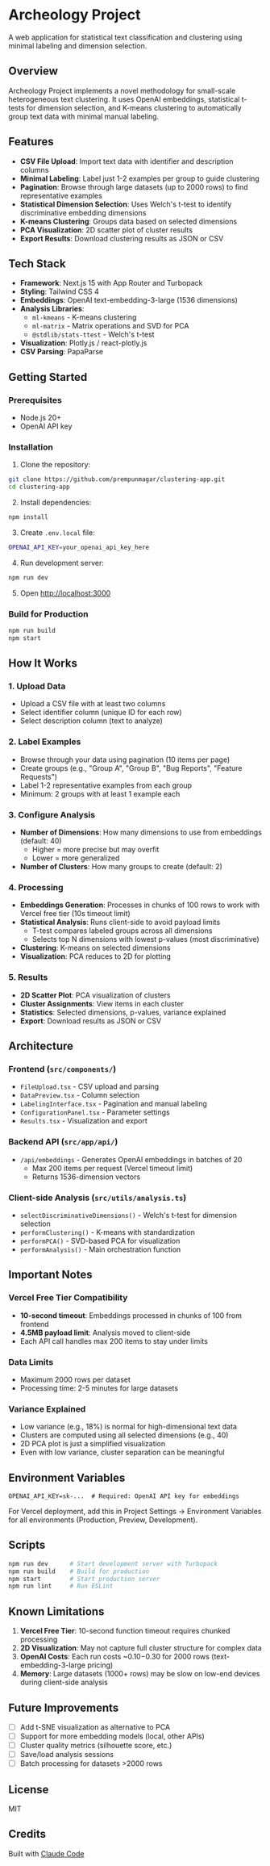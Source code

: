 # Archeology Project

A web application for statistical text classification and clustering using minimal labeling and dimension selection.

## Overview

Archeology Project implements a novel methodology for small-scale heterogeneous text clustering. It uses OpenAI embeddings, statistical t-tests for dimension selection, and K-means clustering to automatically group text data with minimal manual labeling.

## Features

- **CSV File Upload**: Import text data with identifier and description columns
- **Minimal Labeling**: Label just 1-2 examples per group to guide clustering
- **Pagination**: Browse through large datasets (up to 2000 rows) to find representative examples
- **Statistical Dimension Selection**: Uses Welch's t-test to identify discriminative embedding dimensions
- **K-means Clustering**: Groups data based on selected dimensions
- **PCA Visualization**: 2D scatter plot of cluster results
- **Export Results**: Download clustering results as JSON or CSV

## Tech Stack

- **Framework**: Next.js 15 with App Router and Turbopack
- **Styling**: Tailwind CSS 4
- **Embeddings**: OpenAI text-embedding-3-large (1536 dimensions)
- **Analysis Libraries**:
  - `ml-kmeans` - K-means clustering
  - `ml-matrix` - Matrix operations and SVD for PCA
  - `@stdlib/stats-ttest` - Welch's t-test
- **Visualization**: Plotly.js / react-plotly.js
- **CSV Parsing**: PapaParse

## Getting Started

### Prerequisites

- Node.js 20+
- OpenAI API key

### Installation

1. Clone the repository:
```bash
git clone https://github.com/prempunmagar/clustering-app.git
cd clustering-app
```

2. Install dependencies:
```bash
npm install
```

3. Create `.env.local` file:
```bash
OPENAI_API_KEY=your_openai_api_key_here
```

4. Run development server:
```bash
npm run dev
```

5. Open [http://localhost:3000](http://localhost:3000)

### Build for Production

```bash
npm run build
npm start
```

## How It Works

### 1. Upload Data
- Upload a CSV file with at least two columns
- Select identifier column (unique ID for each row)
- Select description column (text to analyze)

### 2. Label Examples
- Browse through your data using pagination (10 items per page)
- Create groups (e.g., "Group A", "Group B", "Bug Reports", "Feature Requests")
- Label 1-2 representative examples from each group
- Minimum: 2 groups with at least 1 example each

### 3. Configure Analysis
- **Number of Dimensions**: How many dimensions to use from embeddings (default: 40)
  - Higher = more precise but may overfit
  - Lower = more generalized
- **Number of Clusters**: How many groups to create (default: 2)

### 4. Processing
- **Embeddings Generation**: Processes in chunks of 100 rows to work with Vercel free tier (10s timeout limit)
- **Statistical Analysis**: Runs client-side to avoid payload limits
  - T-test compares labeled groups across all dimensions
  - Selects top N dimensions with lowest p-values (most discriminative)
- **Clustering**: K-means on selected dimensions
- **Visualization**: PCA reduces to 2D for plotting

### 5. Results
- **2D Scatter Plot**: PCA visualization of clusters
- **Cluster Assignments**: View items in each cluster
- **Statistics**: Selected dimensions, p-values, variance explained
- **Export**: Download results as JSON or CSV

## Architecture

### Frontend (`src/components/`)
- `FileUpload.tsx` - CSV upload and parsing
- `DataPreview.tsx` - Column selection
- `LabelingInterface.tsx` - Pagination and manual labeling
- `ConfigurationPanel.tsx` - Parameter settings
- `Results.tsx` - Visualization and export

### Backend API (`src/app/api/`)
- `/api/embeddings` - Generates OpenAI embeddings in batches of 20
  - Max 200 items per request (Vercel timeout limit)
  - Returns 1536-dimension vectors

### Client-side Analysis (`src/utils/analysis.ts`)
- `selectDiscriminativeDimensions()` - Welch's t-test for dimension selection
- `performClustering()` - K-means with standardization
- `performPCA()` - SVD-based PCA for visualization
- `performAnalysis()` - Main orchestration function

## Important Notes

### Vercel Free Tier Compatibility
- **10-second timeout**: Embeddings processed in chunks of 100 from frontend
- **4.5MB payload limit**: Analysis moved to client-side
- Each API call handles max 200 items to stay under limits

### Data Limits
- Maximum 2000 rows per dataset
- Processing time: 2-5 minutes for large datasets

### Variance Explained
- Low variance (e.g., 18%) is normal for high-dimensional text data
- Clusters are computed using all selected dimensions (e.g., 40)
- 2D PCA plot is just a simplified visualization
- Even with low variance, cluster separation can be meaningful

## Environment Variables

```env
OPENAI_API_KEY=sk-...  # Required: OpenAI API key for embeddings
```

For Vercel deployment, add this in Project Settings → Environment Variables for all environments (Production, Preview, Development).

## Scripts

```bash
npm run dev      # Start development server with Turbopack
npm run build    # Build for production
npm start        # Start production server
npm run lint     # Run ESLint
```

## Known Limitations

1. **Vercel Free Tier**: 10-second function timeout requires chunked processing
2. **2D Visualization**: May not capture full cluster structure for complex data
3. **OpenAI Costs**: Each run costs ~$0.10-$0.30 for 2000 rows (text-embedding-3-large pricing)
4. **Memory**: Large datasets (1000+ rows) may be slow on low-end devices during client-side analysis

## Future Improvements

- [ ] Add t-SNE visualization as alternative to PCA
- [ ] Support for more embedding models (local, other APIs)
- [ ] Cluster quality metrics (silhouette score, etc.)
- [ ] Save/load analysis sessions
- [ ] Batch processing for datasets >2000 rows

## License

MIT

## Credits

Built with [Claude Code](https://claude.com/claude-code)

